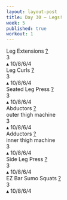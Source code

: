 ```yaml
---
layout: layout-post
title: Day 30 — Legs!
week: 5
published: true
workout: 1
---
```


<div class="ex_list">

  <div class="ex">
    <div class="name">
      Leg Extensions
      <a href="https://www.youtube.com/watch?v=YyvSfVjQeL0" target="_blank">?</a>
    </div>
    <div class="set">3 <br/></div>
    <div class="rep">▴ 10/8/6/4</div>
  </div>

  <div class="ex">
    <div class="name">
      Leg Curls
      <a href="https://www.youtube.com/watch?v=ELOCsoDSmrg" target="_blank">?</a>
    </div>
    <div class="set">3 <br/></div>
    <div class="rep">▴ 10/8/6/4</div>
  </div>

  <div class="ex">
    <div class="name">
      Seated Leg Press
      <a href="https://www.youtube.com/watch?v=IZxyjW7MPJQ" target="_blank">?</a>
    </div>
    <div class="set">3 <br/></div>
    <div class="rep">▴ 10/8/6/4</div>
  </div>

  <div class="ex">
    <div class="name">
      Abductors
      <a href="https://www.youtube.com/watch?v=aB67P2N-iHE" target="_blank">?</a>
      <div class="note">outer thigh machine</div>
    </div>
    <div class="set">3 <br/></div>
    <div class="rep">▴ 10/8/6/4</div>
  </div>

  <div class="ex">
    <div class="name">
      Adductors
      <a href="https://www.youtube.com/watch?v=aB67P2N-iHE" target="_blank">?</a>
      <div class="note">inner thigh machine</div>
    </div>
    <div class="set">3 <br/></div>
    <div class="rep">▴ 10/8/6/4</div>
  </div>

  <div class="ex">
    <div class="name">
      Side Leg Press
      <a href="https://www.youtube.com/watch?v=JvvrBu3lKpk" target="_blank">?</a>
    </div>
    <div class="set">3 <br/></div>
    <div class="rep">▴ 10/8/6/4</div>
  </div>

  <div class="ex">
    <div class="name">
      EZ Bar Sumo Squats
      <a href="https://www.youtube.com/watch?v=NdNQ51TJPZw" target="_blank">?</a>
    </div>
    <div class="set">3 <br/></div>
    <div class="rep">▴ 10/8/6/4</div>
  </div>


</div>




